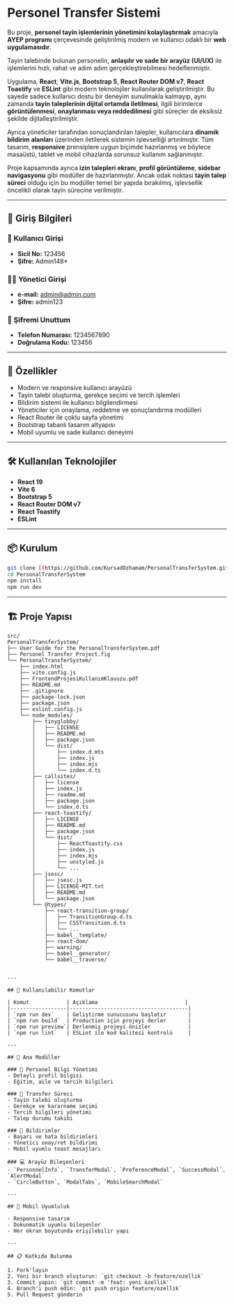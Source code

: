 # Personel Transfer Sistemi

Bu proje, **personel tayin işlemlerinin yönetimini kolaylaştırmak** amacıyla **AYEP programı** çerçevesinde geliştirilmiş modern ve kullanıcı odaklı bir **web uygulamasıdır**.

Tayin talebinde bulunan personelin, **anlaşılır ve sade bir arayüz (UI/UX)** ile işlemlerini hızlı, rahat ve adım adım gerçekleştirebilmesi hedeflenmiştir.

Uygulama, **React**, **Vite.js**, **Bootstrap 5**, **React Router DOM v7**, **React Toastify** ve **ESLint** gibi modern teknolojiler kullanılarak geliştirilmiştir. Bu sayede sadece kullanıcı dostu bir deneyim sunulmakla kalmayıp, aynı zamanda **tayin taleplerinin dijital ortamda iletilmesi**, ilgili birimlerce **görüntülenmesi**, **onaylanması veya reddedilmesi** gibi süreçler de eksiksiz şekilde dijitalleştirilmiştir.

Ayrıca yöneticiler tarafından sonuçlandırılan talepler, kullanıcılara **dinamik bildirim alanları** üzerinden iletilerek sistemin işlevselliği artırılmıştır. Tüm tasarım, **responsive** prensiplere uygun biçimde hazırlanmış ve böylece masaüstü, tablet ve mobil cihazlarda sorunsuz kullanım sağlanmıştır.

Proje kapsamında ayrıca **izin talepleri ekranı**, **profil görüntüleme**, **sidebar navigasyonu** gibi modüller de hazırlanmıştır. Ancak odak noktası **tayin talep süreci** olduğu için bu modüller temel bir yapıda bırakılmış, işlevsellik öncelikli olarak tayin sürecine verilmiştir. 

---

## 🔑 Giriş Bilgileri

### 👤 Kullanıcı Girişi
- **Sicil No:** 123456 
- **Şifre:** Admin148*

### 👨‍💼 Yönetici Girişi
- **e-mail:** admin@admin.com
- **Şifre:** admin123

### 🔄 Şifremi Unuttum
- **Telefon Numarası:** 1234567890
- **Doğrulama Kodu:** 123456

---

## 🚀 Özellikler

- Modern ve responsive kullanıcı arayüzü  
- Tayin talebi oluşturma, gerekçe seçimi ve tercih işlemleri  
- Bildirim sistemi ile kullanıcı bilgilendirmesi  
- Yöneticiler için onaylama, reddetme ve sonuçlandırma modülleri  
- React Router ile çoklu sayfa yönetimi  
- Bootstrap tabanlı tasarım altyapısı  
- Mobil uyumlu ve sade kullanıcı deneyimi  

---

## 🛠️ Kullanılan Teknolojiler

- **React 19**  
- **Vite 6**  
- **Bootstrap 5**  
- **React Router DOM v7**  
- **React Toastify**  
- **ESLint**

---

## 📦 Kurulum

```bash
git clone [(https://github.com/KursadOzhamam/PersonalTransferSystem.git)]
cd PersonalTransferSystem
npm install
npm run dev
```

---

## 🏗️ Proje Yapısı

```
src/
PersonalTransferSystem/
├── User Guide for the PersonalTransferSystem.pdf
├── Personel Transfer Project.fig
└── PersonalTransferSystem/
    ├── index.html
    ├── vite.config.js
    ├── FrontendProjesiKullanımKlavuzu.pdf
    ├── README.md
    ├── .gitignore
    ├── package-lock.json
    ├── package.json
    ├── eslint.config.js
    └── node_modules/
        ├── tinyglobby/
        │   ├── LICENSE
        │   ├── README.md
        │   ├── package.json
        │   └── dist/
        │       ├── index.d.mts
        │       ├── index.js
        │       ├── index.mjs
        │       └── index.d.ts
        ├── callsites/
        │   ├── license
        │   ├── index.js
        │   ├── readme.md
        │   ├── package.json
        │   └── index.d.ts
        ├── react-toastify/
        │   ├── LICENSE
        │   ├── README.md
        │   ├── package.json
        │   └── dist/
        │       ├── ReactToastify.css
        │       ├── index.js
        │       ├── index.mjs
        │       ├── unstyled.js
        │       └── ...
        ├── jsesc/
        │   ├── jsesc.js
        │   ├── LICENSE-MIT.txt
        │   ├── README.md
        │   └── package.json
        └── @types/
            ├── react-transition-group/
            │   ├── TransitionGroup.d.ts
            │   ├── CSSTransition.d.ts
            │   └── ...
            ├── babel__template/
            ├── react-dom/
            ├── warning/
            ├── babel__generator/
            └── babel__traverse/


---

## 🚀 Kullanılabilir Komutlar

| Komut            | Açıklama                            |
|------------------|--------------------------------------|
| `npm run dev`    | Geliştirme sunucusunu başlatır       |
| `npm run build`  | Production için projeyi derler       |
| `npm run preview`| Derlenmiş projeyi önizler            |
| `npm run lint`   | ESLint ile kod kalitesi kontrolü     |

---

## 🧩 Ana Modüller

### 👤 Personel Bilgi Yönetimi
- Detaylı profil bilgisi
- Eğitim, aile ve tercih bilgileri

### 🔄 Transfer Süreci
- Tayin talebi oluşturma
- Gerekçe ve kararname seçimi
- Tercih bilgileri yönetimi
- Talep durumu takibi

### 🔔 Bildirimler
- Başarı ve hata bildirimleri
- Yönetici onay/ret bildirimi
- Mobil uyumlu toast mesajları

### 💻 Arayüz Bileşenleri
- `PersonnelInfo`, `TransferModal`, `PreferenceModal`, `SuccessModal`, `AlertModal`  
- `CircleButton`, `ModalTabs`, `MobileSearchModal`

---

## 📱 Mobil Uyumluluk

- Responsive tasarım  
- Dokunmatik uyumlu bileşenler  
- Her ekran boyutunda erişilebilir yapı  

---

## 📋 Katkıda Bulunma

1. Fork'layın  
2. Yeni bir branch oluşturun: `git checkout -b feature/ozellik`  
3. Commit yapın: `git commit -m 'feat: yeni özellik'`  
4. Branch'i push edin: `git push origin feature/ozellik`  
5. Pull Request gönderin  
